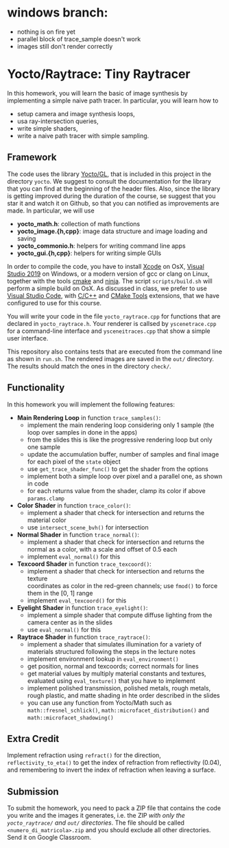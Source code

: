 # windows branch:
* nothing is on fire yet
* parallel block of trace_sample doesn't work
* images still don't render correctly

# Yocto/Raytrace: Tiny Raytracer

In this homework, you will learn the basic of image synthesis by
implementing a simple naive path tracer. In particular, you will
learn how to 

- setup camera and image synthesis loops,
- usa ray-intersection queries,
- write simple shaders,
- write a naive path tracer with simple sampling.

## Framework

The code uses the library [Yocto/GL](https://github.com/xelatihy/yocto-gl),
that is included in this project in the directory `yocto`. 
We suggest to consult the documentation for the library that you can find 
at the beginning of the header files. Also, since the library is getting improved
during the duration of the course, se suggest that you star it and watch it 
on Github, so that you can notified as improvements are made. 
In particular, we will use

- **yocto_math.h**: collection of math functions
- **yocto_image.{h,cpp}**: image data structure and image loading and saving 
- **yocto_commonio.h**: helpers for writing command line apps
- **yocto_gui.{h,cpp}**: helpers for writing simple GUIs

In order to compile the code, you have to install 
[Xcode](https://apps.apple.com/it/app/xcode/id497799835?mt=12)
on OsX, [Visual Studio 2019](https://visualstudio.microsoft.com/it/vs/) on Windows,
or a modern version of gcc or clang on Linux, 
together with the tools [cmake](www.cmake.org) and [ninja](https://ninja-build.org).
The script `scripts/build.sh` will perform a simple build on OsX.
As discussed in class, we prefer to use 
[Visual Studio Code](https://code.visualstudio.com), with
[C/C++](https://marketplace.visualstudio.com/items?itemName=ms-vscode.cpptools) and
[CMake Tools](https://marketplace.visualstudio.com/items?itemName=ms-vscode.cmake-tools) 
extensions, that we have configured to use for this course.

You will write your code in the file `yocto_raytrace.cpp` for functions that 
are declared in `yocto_raytrace.h`. Your renderer is callsed by `yscenetrace.cpp` 
for a command-line interface and `ysceneitraces.cpp` that show a simple 
user interface.

This repository also contains tests that are executed from the command line
as shown in `run.sh`. The rendered images are saved in the `out/` directory. 
The results should match the ones in the directory `check/`.

## Functionality

In this homework you will implement the following features:

- **Main Rendering Loop** in function `trace_samples()`:
    - implement the main rendering loop considering only 1 sample (the loop over
      samples in done in the apps)
    - from the slides this is like the progressive rendering loop but only one 
      sample
    - update the accumulation buffer, number of samples and final image for each 
      pixel of the `state` object
    - use `get_trace_shader_func()` to get the shader from the options
    - implement both a simple loop over pixel and a parallel one, as shown in code
    - for each returns value from the shader, clamp its color if above `params.clamp`
- **Color Shader** in function `trace_color()`:
    - implement a shader that check for intersection and returns the material color
    - use `intersect_scene_bvh()` for intersection
- **Normal Shader** in function `trace_normal()`:
    - implement a shader that check for intersection and returns the normal as a 
      color, with a scale and offset of 0.5 each
    - implement `eval_normal()` for this
- **Texcoord Shader** in function `trace_texcoord()`:
    - implement a shader that check for intersection and returns the texture     
      coordinates as color in the red-green channels; use `fmod()` to force them
      in the [0, 1] range
    - implement `eval_texcoord()` for this
- **Eyelight Shader** in function `trace_eyelight()`:
    - implement a simple shader that compute diffuse lighting from the camera 
      center as in the slides
    - use `eval_normal()` for this
- **Raytrace Shader** in function `trace_raytrace()`:
    - implement a shader that simulates illumination for a variety of materials
      structured following the steps in the lecture notes
    - implement environment lookup in  `eval_environment()`
    - get position, normal and texcoords; correct normals for lines
    - get material values by multiply material constants and textures, evaluated 
      using `eval_texture()` that you have to implement
    - implement polished transmission, polished metals, rough metals, 
      rough plastic, and matte shading in hte order described in the slides
    - you can use any function from Yocto/Math such as `math::fresnel_schlick()`,
      `math::microfacet_distribution()` and `math::microfacet_shadowing()` 

## Extra Credit

Implement refraction using `refract()` for the direction, `reflectivity_to_eta()`
to get the index of refraction from reflectivity (0.04), and remembering to 
invert the index of refraction when leaving a surface.

## Submission

To submit the homework, you need to pack a ZIP file that contains the code 
you write and the images it generates, i.e. the ZIP _with only the 
`yocto_raytrace/` and `out/` directories_.
The file should be called `<numero_di_matricola>.zip` and you should exclude 
all other directories. Send it on Google Classroom.
